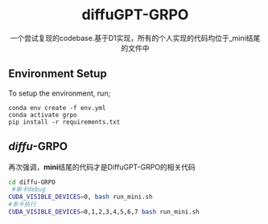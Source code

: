 <div  align="center">
    <h1>diffuGPT-GRPO</h1>
  <p>一个尝试复现的codebase.基于D1实现，所有的个人实现的代码均位于_mini结尾的文件中</p>
</div>



## Environment Setup

To setup the environment, run;
```
conda env create -f env.yml
conda activate grpo
pip install -r requirements.txt
```


## _diffu_-GRPO

再次强调，**mini**结尾的代码才是DiffuGPT-GRPO的相关代码
  ```bash
  cd diffu-GRPO
   #单卡debug
  CUDA_VISIBLE_DEVICES=0, bash run_mini.sh
  #多卡执行
  CUDA_VISIBLE_DEVICES=0,1,2,3,4,5,6,7 bash run_mini.sh
  ```
